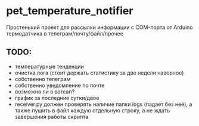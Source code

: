 # pet_temperature_notifier
Простенький проект для рассылки информации с COM-порта от Arduino термодатчика в телеграм/почту/файл/прочее

TODO:
----
- температурные тенденции
- очистка лога (стоит держать статистику за две недели наверное)
- собственно телеграм
- собственно уведомление по почте
- возможно ли в ватсап?
- график за последние сутки/двое
- receiver.py должен проверять наличие папки logs (падает без неё), а также пушить в файл каждую отдельную строку, а не ждать завершения работы скрипта
